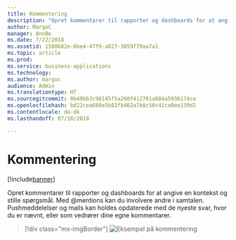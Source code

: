 ```yaml
---
title: Kommentering
description: "Opret kommentarer til rapporter og dashboards for at angive en kontekst og stille spørgsmål."
author: MargoC
manager: AnnBe
ms.date: 7/22/2018
ms.assetid: 1508b82e-6be4-47f9-a827-3659f79aa7a1
ms.topic: article
ms.prod: 
ms.service: business-applications
ms.technology: 
ms.author: margoc
audience: Admin
ms.translationtype: HT
ms.sourcegitcommit: 0b40bb3c98145f5a260f412701a884a5936174ce
ms.openlocfilehash: bd22cea689e5b82fb462a7b8c50c41ca0ee139d2
ms.contentlocale: da-dk
ms.lasthandoff: 07/18/2018

---
```

# <a name="commenting"></a>Kommentering

[!include[banner](../../../includes/banner.md)]

Opret kommentarer til rapporter og dashboards for at angive en kontekst og stille spørgsmål. Med @mentions kan du involvere andre i samtalen. Pushmeddelelser og mails kan holdes opdaterede med de nyeste svar, hvor du er nævnt, eller som vedrører dine egne kommentarer.

> [!div class="mx-imgBorder"]
> ![](media/commenting.png "Eksempel på kommentering")

